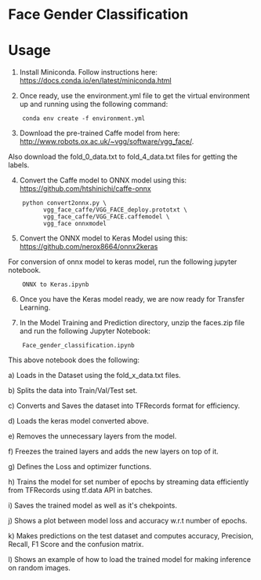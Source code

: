 # Face Gender Classification

# Usage

1. Install Miniconda. Follow instructions here: https://docs.conda.io/en/latest/miniconda.html

2. Once ready, use the environment.yml file to get the virtual environment up and running using the following command:
```
    conda env create -f environment.yml
```

3. Download the pre-trained Caffe model from here: http://www.robots.ox.ac.uk/~vgg/software/vgg_face/.

Also download the fold_0_data.txt to fold_4_data.txt files for getting the labels.

4. Convert the Caffe model to ONNX model using this: https://github.com/htshinichi/caffe-onnx
```    
    python convert2onnx.py \
          vgg_face_caffe/VGG_FACE_deploy.prototxt \
          vgg_face_caffe/VGG_FACE.caffemodel \
          vgg_face onnxmodel
```

5. Convert the ONNX model to Keras Model using this: https://github.com/nerox8664/onnx2keras

For conversion of onnx model to keras model, run the following jupyter notebook.
```
    ONNX to Keras.ipynb
```

6. Once you have the Keras model ready, we are now ready for Transfer Learning.

7. In the Model Training and Prediction directory, unzip the faces.zip file and run the following Jupyter Notebook:
```
    Face_gender_classification.ipynb
```

This above notebook does the following:

a) Loads in the Dataset using the fold_x_data.txt files.

b) Splits the data into Train/Val/Test set.

c) Converts and Saves the dataset into TFRecords format for efficiency.

d) Loads the keras model converted above.

e) Removes the unnecessary layers from the model.

f) Freezes the trained layers and adds the new layers on top of it.

g) Defines the Loss and optimizer functions.

h) Trains the model for set number of epochs by streaming data efficiently from TFRecords using tf.data API in batches.

i) Saves the trained model as well as it's chekpoints.

j) Shows a plot between model loss and accuracy w.r.t number of epochs.

k) Makes predictions on the test dataset and computes accuracy, Precision, Recall, F1 Score and the confusion matrix.

l) Shows an example of how to load the trained model for making inference on random images.

